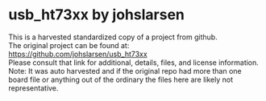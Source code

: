 
# usb_ht73xx by johslarsen  
This is a harvested standardized copy of a project from github.  
The original project can be found at:  
https://github.com/johslarsen/usb_ht73xx  
Please consult that link for additional, details, files, and license information.  
Note: It was auto harvested and if the original repo had more than one board file or anything out of the ordinary the files here are likely not representative.  
    
